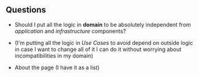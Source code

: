 ## Questions
- Should I put all the logic in **domain** to be absolutely independent from _application_ and _infrastructure_ components?
- (I'm putting all the logic in *Use Cases* to avoid depend on outside logic in case I want to change all of it I can do it without worrying about incompatibilities in my domain)

- About the page (I have it as a list)